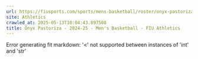 ```yaml
---
url: https://fiusports.com/sports/mens-basketball/roster/onyx-pastoriza/11842
site: Athletics
crawled_at: 2025-05-13T10:04:43.897508
title: Onyx Pastoriza - 2024-25 - Men's Basketball - FIU Athletics
---
```


Error generating fit markdown: '<' not supported between instances of 'int' and 'str'